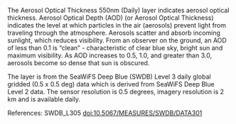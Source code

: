 The Aerosol Optical Thickness 550nm (Daily) layer indicates aerosol optical thickness. Aerosol Optical Depth (AOD) (or Aerosol Optical Thickness) indicates the level at which particles in the air (aerosols) prevent light from traveling through the atmosphere. Aerosols scatter and absorb incoming sunlight, which reduces visibility. From an observer on the ground, an AOD of less than 0.1 is “clean” - characteristic of clear blue sky, bright sun and maximum visibility. As AOD increases to 0.5, 1.0, and greater than 3.0, aerosols become so dense that sun is obscured.

The layer is from the SeaWiFS Deep Blue (SWDB) Level 3 daily global gridded (0.5 x 0.5 deg) data which is derived from SeaWiFS Deep Blue Level 2 data. The sensor resolution is 0.5 degrees, imagery resolution is 2 km and is available daily.

References: SWDB_L305 [doi:10.5067/MEASURES/SWDB/DATA301](https://doi.org/10.5067/MEASURES/SWDB/DATA301)